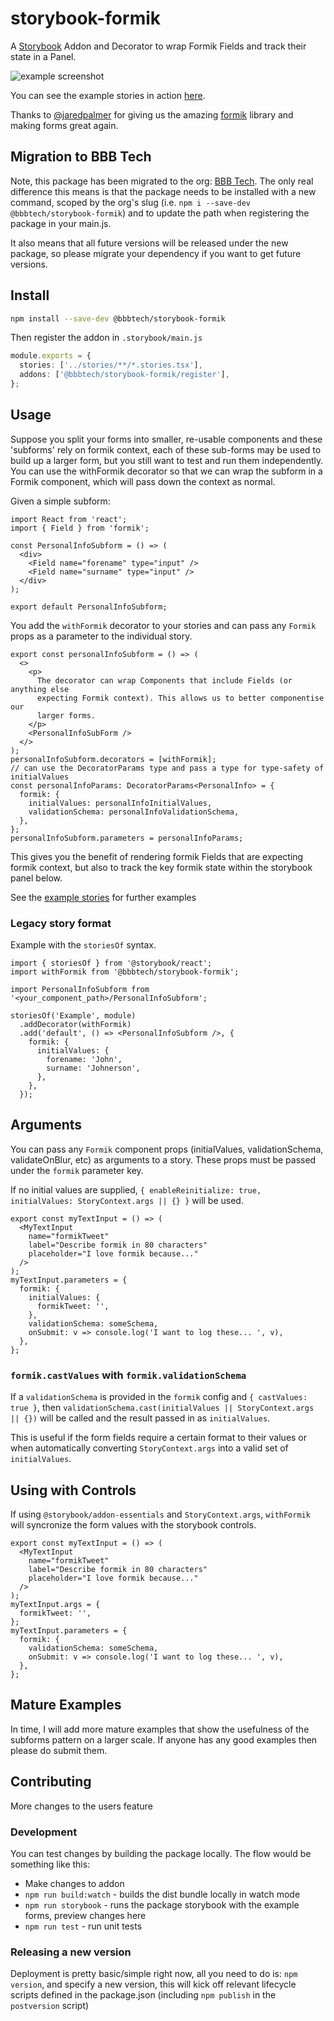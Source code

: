 # storybook-formik

A [Storybook](https://storybook.js.org/) Addon and Decorator to wrap Formik Fields and track their state in a Panel.

![example screenshot](https://user-images.githubusercontent.com/12024258/70381969-9c13b400-194b-11ea-8444-582933bf30f5.png)

You can see the example stories in action [here](https://bbbtech.github.io/storybook-formik/).

Thanks to [@jaredpalmer](https://jaredpalmer.com/) for giving us the amazing [formik](https://github.com/jaredpalmer/formik) library and making forms great again.

## Migration to BBB Tech

Note, this package has been migrated to the org: [BBB Tech](https://github.com/bbbtech). The only real difference this
means is that the package needs to be installed with a new command, scoped by the org's slug (i.e. `npm i --save-dev @bbbtech/storybook-formik`)
and to update the path when registering the package in your main.js.

It also means that all future versions will be released under the new package, so please migrate your dependency if you
want to get future versions.

## Install

```sh
npm install --save-dev @bbbtech/storybook-formik
```

Then register the addon in `.storybook/main.js`

```ts
module.exports = {
  stories: ['../stories/**/*.stories.tsx'],
  addons: ['@bbbtech/storybook-formik/register'],
};
```

## Usage

Suppose you split your forms into smaller, re-usable components and these 'subforms' rely on formik context, each of these
sub-forms may be used to build up a larger form, but you still want to test and run them independently. You can use the withFormik
decorator so that we can wrap the subform in a Formik component, which will pass down the context as normal.

Given a simple subform:

```tsx
import React from 'react';
import { Field } from 'formik';

const PersonalInfoSubform = () => (
  <div>
    <Field name="forename" type="input" />
    <Field name="surname" type="input" />
  </div>
);

export default PersonalInfoSubform;
```

You add the `withFormik` decorator to your stories and can pass any `Formik` props as a parameter to the individual story.

```tsx
export const personalInfoSubform = () => (
  <>
    <p>
      The decorator can wrap Components that include Fields (or anything else
      expecting Formik context). This allows us to better componentise our
      larger forms.
    </p>
    <PersonalInfoSubForm />
  </>
);
personalInfoSubform.decorators = [withFormik];
// can use the DecoratorParams type and pass a type for type-safety of initialValues
const personalInfoParams: DecoratorParams<PersonalInfo> = {
  formik: {
    initialValues: personalInfoInitialValues,
    validationSchema: personalInfoValidationSchema,
  },
};
personalInfoSubform.parameters = personalInfoParams;
```

This gives you the benefit of rendering formik Fields that are expecting formik context, but also to track the key formik state
within the storybook panel below.

See the [example stories](https://github.com/bbbtech/storybook-formik/blob/main/stories/) for further examples

### Legacy story format

Example with the `storiesOf` syntax.

```tsx
import { storiesOf } from '@storybook/react';
import withFormik from '@bbbtech/storybook-formik';

import PersonalInfoSubform from '<your_component_path>/PersonalInfoSubform';

storiesOf('Example', module)
  .addDecorator(withFormik)
  .add('default', () => <PersonalInfoSubform />, {
    formik: {
      initialValues: {
        forename: 'John',
        surname: 'Johnerson',
      },
    },
  });
```

## Arguments

You can pass any `Formik` component props (initialValues, validationSchema, validateOnBlur, etc) as arguments to a story.
These props must be passed under the `formik` parameter key.

If no initial values are supplied, `{ enableReinitialize: true, initialValues: StoryContext.args || {} }` will be used.

```tsx
export const myTextInput = () => (
  <MyTextInput
    name="formikTweet"
    label="Describe formik in 80 characters"
    placeholder="I love formik because..."
  />
);
myTextInput.parameters = {
  formik: {
    initialValues: {
      formikTweet: '',
    },
    validationSchema: someSchema,
    onSubmit: v => console.log('I want to log these... ', v),
  },
};
```

### `formik.castValues` with `formik.validationSchema`

If a `validationSchema` is provided in the `formik` config and `{ castValues: true }`, then `validationSchema.cast(initialValues || StoryContext.args || {})` will be called and the result passed in as `initialValues`.

This is useful if the form fields require a certain format to their values or when automatically converting `StoryContext.args` into a valid set of `initialValues`.

## Using with Controls

If using `@storybook/addon-essentials` and `StoryContext.args`, `withFormik` will syncronize the form values with the storybook controls.

```tsx
export const myTextInput = () => (
  <MyTextInput
    name="formikTweet"
    label="Describe formik in 80 characters"
    placeholder="I love formik because..."
  />
);
myTextInput.args = {
  formikTweet: '',
};
myTextInput.parameters = {
  formik: {
    validationSchema: someSchema,
    onSubmit: v => console.log('I want to log these... ', v),
  },
};
```

## Mature Examples

In time, I will add more mature examples that show the usefulness of the subforms pattern on a larger scale. If anyone
has any good examples then please do submit them.

## Contributing

More changes to the users feature

### Development

You can test changes by building the package locally. The flow would be something like this:

- Make changes to addon
- `npm run build:watch` - builds the dist bundle locally in watch mode
- `npm run storybook` - runs the package storybook with the example forms, preview changes here
- `npm run test` - run unit tests

### Releasing a new version

Deployment is pretty basic/simple right now, all you need to do is: `npm version`, and specify a new version, this will
kick off relevant lifecycle scripts defined in the package.json (including `npm publish` in the `postversion` script)
